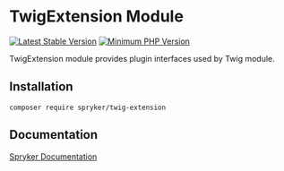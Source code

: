 # TwigExtension Module
[![Latest Stable Version](https://poser.pugx.org/spryker/twig-extension/v/stable.svg)](https://packagist.org/packages/spryker/twig-extension)
[![Minimum PHP Version](https://img.shields.io/badge/php-%3E%3D%208.0-8892BF.svg)](https://php.net/)

TwigExtension module provides plugin interfaces used by Twig module.

## Installation

```
composer require spryker/twig-extension
```

## Documentation

[Spryker Documentation](https://docs.spryker.com)
